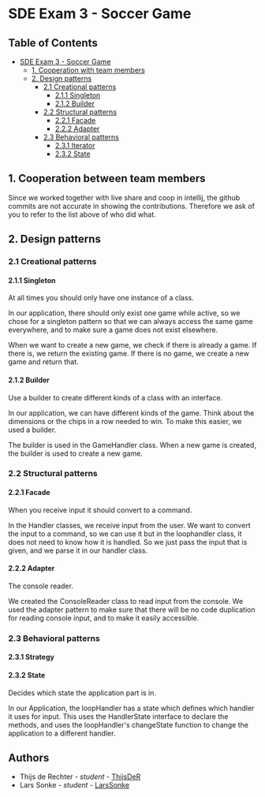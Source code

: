 # SDE Exam 3 - Soccer Game

## Table of Contents
<!-- TOC -->
* [SDE Exam 3 - Soccer Game](#sde-exam-3---soccer-game)
  * [1. Cooperation with team members](#1-cooperation-with-team-members)
  * [2. Design patterns](#2-design-patterns)
    * [2.1 Creational patterns](#21-creational-patterns)
      * [2.1.1 Singleton](#211-singleton)
      * [2.1.2 Builder](#212-builder)
    * [2.2 Structural patterns](#22-structural-patterns)
      * [2.2.1 Facade](#221-facade)
      * [2.2.2 Adapter](#222-adapter)
    * [2.3 Behavioral patterns](#23-behavioral-patterns)
      * [2.3.1 Iterator](#231-iterator)
      * [2.3.2 State](#232-state)
<!-- TOC -->

## 1. Cooperation between team members 


Since we worked together with live share and coop in intellij, the github commits are not accurate in showing the contributions. Therefore we ask of you to refer to the list above of who did what.

## 2. Design patterns 

### 2.1 Creational patterns
#### 2.1.1 Singleton
At all times you should only have one instance of a class.

In our application, there should only exist one game while active, so we chose for a singleton pattern so that we can 
always access the same game everywhere, and to make sure a game does not exist elsewhere.

When we want to create a new game, we check if there is already a game. If there is, we return the existing game. 
If there is no game, we create a new game and return that.

#### 2.1.2 Builder
Use a builder to create different kinds of a class with an interface.

In our application, we can have different kinds of the game. Think about the dimensions or the chips in a row needed 
to win. To make this easier, we used a builder.

The builder is used in the GameHandler class. When a new game is created, the builder is used to create a new game.

### 2.2 Structural patterns
#### 2.2.1 Facade 
When you receive input it should convert to a command.

In the Handler classes, we receive input from the user. We want to convert the input to a command, so we can use it 
but in the loophandler class, it does not need to know how it is handled. So we just pass the input that is given, and we parse it in our handler class.

#### 2.2.2 Adapter 
The console reader. 

We created the ConsoleReader class to read input from the console. 
We used the adapter pattern to make sure that there will be no code duplication
for reading console input, and to make it easily accessible.

### 2.3 Behavioral patterns
#### 2.3.1 Strategy

#### 2.3.2 State
Decides which state the application part is in. 

In our Application, the loopHandler has a state which defines which handler it uses for input.
This uses the HandlerState interface to declare the methods, and uses the loopHandler's changeState function to 
change the application to a different handler.

## Authors
* Thijs de Rechter - *student* - [ThijsDeR](https://github.com/ThijsDeR/)
* Lars Sonke - *student* - [LarsSonke](https://github.com/LarsSonke/)
